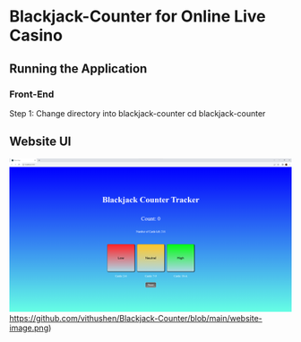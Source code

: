 # Blackjack-Counter for Online Live Casino


## Running the Application 
### Front-End 
Step 1: Change directory into blackjack-counter 
cd blackjack-counter

## Website UI 
![Sample Image](https://github.com/vithushen/Blackjack-Counter/blob/main/website-image.png)https://github.com/vithushen/Blackjack-Counter/blob/main/website-image.png)

